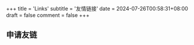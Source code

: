 +++
title = 'Links'
subtitle = '友情链接'
date = 2024-07-26T00:58:31+08:00
draft = false
comment = false
+++
<div id="qexo-friends"></div>
<link rel="stylesheet" href="https://unpkg.com/qexo-friends/friends.css"/>
<script src="https://cdn.jsdelivr.net/npm/qexo-static@1.6.0/hexo/friends.js"></script>
<script>loadQexoFriends("qexo-friends", "https://qexo.zuwei.top")</script>

## 申请友链

<div id="friends-api"></div>
<div id="reCaptcha"></div>
<script src="http://recaptcha.net/recaptcha/api.js?render=6LcyrxcqAAAAAPhwoAk7jEINEGvVtx6te1NcCwJ4"></script>
<script src="https://unpkg.com/qexo-friends/friends-api.js"></script>
<script>qexo_friend_api("friends-api","https://qexo.zuwei.top","6LcyrxcqAAAAAPhwoAk7jEINEGvVtx6te1NcCwJ4");</script>
